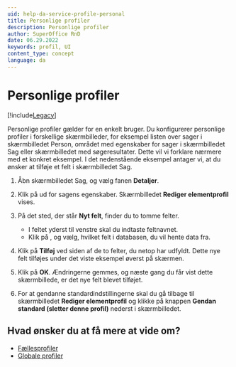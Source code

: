 ```yaml
---
uid: help-da-service-profile-personal
title: Personlige profiler
description: Personlige profiler
author: SuperOffice RnD
date: 06.29.2022
keywords: profil, UI
content_type: concept
language: da
---
```


# Personlige profiler

[!include[Legacy](../includes/legacy-profiles.md)]

Personlige profiler gælder for en enkelt bruger. Du konfigurerer personlige profiler i forskellige skærmbilleder, for eksempel listen over sager i skærmbilledet Person, området med egenskaber for sager i skærmbilledet Sag eller skærmbilledet med søgeresultater. Dette vil vi forklare nærmere med et konkret eksempel. I det nedenstående eksempel antager vi, at du ønsker at tilføje et felt i skærmbilledet Sag.

1. Åbn skærmbilledet Sag, og vælg fanen **Detaljer**.

2. Klik på <i class="ph ph-wrench" aria-label="Wrench"></i> ud for sagens egenskaber. Skærmbilledet **Rediger elementprofil** vises.

3. På det sted, der står **Nyt felt**, finder du to tomme felter.
    * I feltet yderst til venstre skal du indtaste feltnavnet.
    * KIik på <i class="ph ph-caret-down" aria-label="Chevron"></i>, og vælg, hvilket felt i databasen, du vil hente data fra.

4. Klik på **Tilføj** ved siden af de to felter, du netop har udfyldt. Dette nye felt tilføjes under det viste eksempel øverst på skærmen.

5. Klik på **OK**. Ændringerne gemmes, og næste gang du får vist dette skærmbillede, er det nye felt blevet tilføjet.

6. For at gendanne standardindstillingerne skal du gå tilbage til skærmbilledet **Rediger elementprofil** og klikke på knappen **Gendan standard (sletter denne profil)** nederst i skærmbilledet.

## Hvad ønsker du at få mere at vide om?

* [Fællesprofiler][3]
* [Globale profiler][4]

<!-- Referenced links -->
[3]: common.md
[4]: global.md
